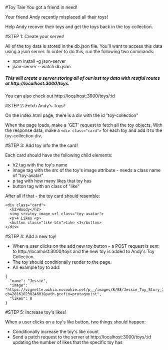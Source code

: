 #Toy Tale
You got a friend in need!

Your friend Andy recently misplaced all their toys!

Help Andy recover their toys and get the toys back in the toy collection.

#STEP 1: Create your server!

All of the toy data is stored in the db.json file. You'll want to access this data using a json server. In order to do this, run the following two commands:
  * npm install -g json-server
  * json-server --watch db.json

##### This will create a server storing all of our lost toy data with restful routes at http://localhost:3000/toys.
You can also check out http://localhost:3000/toys/:id

#STEP 2: Fetch Andy's Toys!

On the index.html page, there is a div with the id "toy-collection"

When the page loads, make a 'GET' request to fetch all the toy objects. With the response data, make a `<div class="card">` for each toy and add it to the toy-collection div.

#STEP 3: Add toy info the the card!

Each card should have the following child elements:
  * h2 tag with the toy's name
  * image tag with the src of the toy's image attribute - needs a class name of "toy-avatar"
  * p tag with how many likes that toy has
  * button tag with an class of "like"

After all if that - the toy card should resemble:

  ```
  <div class="card">
    <h2>Woody</h2>
    <img src=toy_image_url class="toy-avatar">
    <p>4 Likes <p>
    <button class="like-btn">Like <3</button>
  </div>
  ```

#STEP 4: Add a new toy!

* When a user clicks on the add new toy button - a POST request is sent to http://localhost:3000/toys and the new toy is added to Andy's Toy Collection.
* The toy should conditionally render to the page.
* An example toy to add:

```
{
  "name": "Jessie",
  "image": "https://vignette.wikia.nocookie.net/p__/images/8/88/Jessie_Toy_Story_3.png/revision/latest?cb=20161023024601&path-prefix=protagonist",
  "likes": 0
}
```


#STEP 5: Increase toy's likes!

When a user clicks on a toy's like button, two things should happen:
  * Conditionally increase the toy's like count
  * Send a patch request to the server at http://localhost:3000/toys/:id updating the number of likes that the specific toy has
